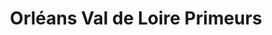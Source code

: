 ---
title: "Orléans Val de Loire Primeurs"
url: /saint-denis-en-val/orleans-val-de-loire-primeurs/
shop: légumes
---